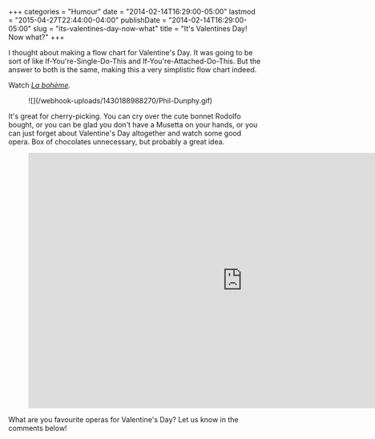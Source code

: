 +++
categories = "Humour"
date = "2014-02-14T16:29:00-05:00"
lastmod = "2015-04-27T22:44:00-04:00"
publishDate = "2014-02-14T16:29:00-05:00"
slug = "its-valentines-day-now-what"
title = "It&#039;s Valentines Day! Now what?"
+++

I thought about making a flow chart for Valentine's Day. It was going to be sort of like If-You're-Single-Do-This and If-You're-Attached-Do-This. But the answer to both is the same, making this a very simplistic flow chart indeed.

Watch _[La bohème](http://whatshouldwecallopera.tumblr.com/post/48698251061/the-end-of-la-boheme)._

<figure data-type="image">
![](/webhook-uploads/1430188988270/Phil-Dunphy.gif)
</figure>

It's great for cherry-picking. You can cry over the cute bonnet Rodolfo bought, or you can be glad you don't have a Musetta on your hands, or you can just forget about Valentine's Day altogether and watch some good opera. Box of chocolates unnecessary, but probably a great idea.

<figure data-type="video">
<iframe width="854" height="510" src="https://www.youtube.com/embed/kHAS7r8Pd0k" frameborder="0" allowfullscreen></iframe>
</figure>

What are you favourite operas for Valentine's Day? Let us know in the comments below!
